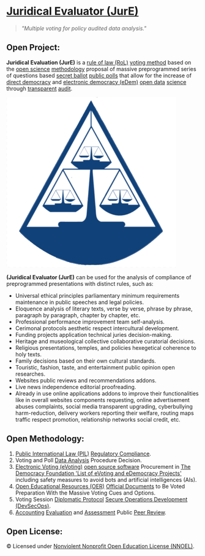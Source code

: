 # [Juridical Evaluator (JurE)](https://operarioribeiro.github.com/JurE)

> _"Multiple voting for policy audited data analysis."_

## Open Project:

**Juridical Evaluation (JurE)** is a [rule of law (RoL)](https://en.wikipedia.org/wiki/Rule_of_law) [voting method](https://en.wikipedia.org/wiki/Voting) based on the [open science](https://en.wikipedia.org/wiki/Open_science) [methodology](https://open-sci.github.io/2023-2024/slides/04.pdf) proposal of massive preprogrammed series of questions based [secret ballot](https://en.wikipedia.org/wiki/Secret_ballot) [public polls](https://en.wikipedia.org/wiki/Poll) that allow for the increase of [direct democracy](https://en.wikipedia.org/wiki/Direct_democracy) and [electronic democracy (eDem)](https://en.wikipedia.org/wiki/E-democracy) [open data](https://en.wikipedia.org/wiki/Open_data) [science](https://en.wikipedia.org/wiki/Data_science) through [transparent](https://en.wikipedia.org/wiki/Open_government#Transparency) [audit](https://en.wikipedia.org/wiki/Audit).

![image](https://github.com/operarioribeiro/JurE/blob/main/Juridical%20Evaluator%20(JurE).png)

**(Juridical Evaluator (JurE)** can be used for the analysis of compliance of preprogrammed presentations with distinct rules, such as:
- Universal ethical principles parliamentary minimum requirements maintenance in public speeches and legal policies.
- Eloquence analysis of literary texts, verse by verse, phrase by phrase, paragraph by paragraph, chapter by chapter, etc.
- Professional performance improvement team self-analysis.
- Cerimonal protocols aesthetic respect intercultural development.
- Funding projects application technical juries decision-making.
- Heritage and museological collective collaborative curatorial decisions.
- Religious presentations, temples, and policies hexegetical coherence to holy texts.
- Family decisions based on their own cultural standards.
- Touristic, fashion, taste, and entertainment public opinion open researches.
- Websites public reviews and recommendations addons.
- Live news independence editorial proofreading.
- Already in use online applications addons to improve their functionalities like in overall websites components requesting, online advertisement abuses complaints, social media transparent upgrading, cyberbullying harm-reduction, delivery workers reporting their welfare, routing maps traffic respect promotion, relationship networks social credit, etc.

## Open Methodology:

1. [Public International Law (PIL)](https://en.wikibooks.org/wiki/Public_International_Law) [Regulatory Compliance](https://en.wikipedia.org/wiki/Regulatory_compliance).
2. Voting and Poll [Data Analysis](https://en.wikipedia.org/wiki/Data_analysis) Procedure Decision. 
3. [Electronic Voting (eVoting)](https://en.wikipedia.org/wiki/Electronic_voting) [open source software](https://en.wikipedia.org/wiki/Open_source) Procurement in [The Democracy Foundation 'List of eVoting and eDemocracy Projects'](https://democracy.foundation/similar-projects) including safety measures to avoid bots and artificial intelligences (AIs).
4. [Open Educational Resources (OER)](https://en.wikipedia.org/wiki/Open_educational_resources) [Official Documents](https://en.wikipedia.org/wiki/Policy) to Be Voted Preparation With the Massive Voting Cues and Options.
5. Voting Session [Diplomatic Protocol](https://en.wikipedia.org/wiki/Protocol_(diplomacy)) [Secure Operations Development (DevSecOps)](https://en.wikipedia.org/wiki/DevOps#DevSecOps,_shifting_security_left).
6. [Accounting](https://en.wikipedia.org/wiki/Accounting) [Evaluation](https://en.wikipedia.org/wiki/Evaluation) and [Assessment](https://en.wikipedia.org/wiki/Assessment) Public [Peer Review](https://en.wikipedia.org/wiki/Peer_review).

## Open License:

© Licensed under [Nonviolent Nonprofit Open Education License (NNOEL)](https://dx.doi.org/10.17504/protocols.io.bp2l6zkbzgqe/v1).

